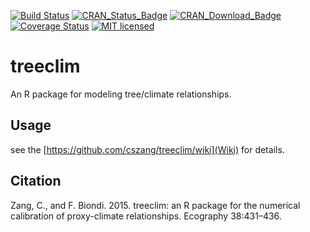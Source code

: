 [![Build Status](https://travis-ci.org/cszang/treeclim.png?branch=master)](https://travis-ci.org/cszang/treeclim)
[![CRAN\_Status\_Badge](http://www.r-pkg.org/badges/version/treeclim)](http://cran.r-project.org/package=treeclim)
[![CRAN\_Download\_Badge](http://cranlogs.r-pkg.org/badges/grand-total/treeclim)](http://www.r-pkg.org/pkg/treeclim)
[![Coverage Status](https://img.shields.io/codecov/c/github/cszang/treeclim/master.svg)](https://codecov.io/github/cszang/treeclim?branch=master)
[![MIT licensed](https://img.shields.io/badge/license-GPL%20%3E%3D%203-yellowgreen.svg)](./DESCRIPTION)

# treeclim

An R package for modeling tree/climate relationships.

## Usage

see the [https://github.com/cszang/treeclim/wiki](Wiki) for details.

## Citation

Zang, C., and F. Biondi. 2015. treeclim: an R package for the numerical calibration of proxy-climate relationships. Ecography 38:431–436.
